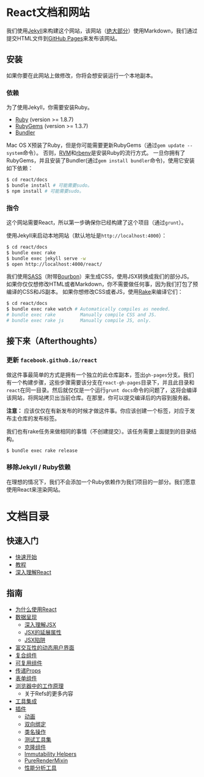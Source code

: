 # React文档和网站

我们使用[Jekyll](http://jekyllrb.com/)来构建这个网站，该网站（[绝大部分](http://zpao.com/posts/adding-line-highlights-to-markdown-code-fences/)）使用Markdown，我们通过提交HTML文件到[GitHub Pages](http://pages.github.com/)来发布该网站。

## 安装

如果你要在此网站上做修改，你将会想安装运行一个本地副本。

### 依赖

为了使用Jekyll，你需要安装Ruby。

 - [Ruby](http://www.ruby-lang.org/) (version >= 1.8.7)
 - [RubyGems](http://rubygems.org/) (version >= 1.3.7)
 - [Bundler](http://gembundler.com/)

Mac OS X预装了Ruby，但是你可能需要更新RubyGems（通过`gem update --system`命令）。
否则，[RVM](https://rvm.io/)和[rbenv](https://github.com/sstephenson/rbenv)是安装Ruby的流行方式。
一旦你拥有了RubyGems，并且安装了Bundler(通过`gem install bundler`命令)，使用它安装如下依赖：

```sh
$ cd react/docs
$ bundle install # 可能需要sudo。
$ npm install # 可能需要sudo。
```

### 指令

这个网站需要React，所以第一步确保你已经构建了这个项目（通过`grunt`）。

使用Jekyll来启动本地网站（默认地址是`http://localhost:4000`）：

```sh
$ cd react/docs
$ bundle exec rake
$ bundle exec jekyll serve -w
$ open http://localhost:4000/react/
```

我们使用[SASS](http://sass-lang.com/)（附带[Bourbon](http://bourbon.io/)）来生成CSS，使用JSX转换成我们的部分JS。
如果你仅仅想修改HTML或者Markdown，你不需要做任何事，因为我们打包了预编译的CSS和JS副本。
如果你想修改CSS或者JS，使用[Rake](http://rake.rubyforge.org/)来编译它们：

```sh
$ cd react/docs
$ bundle exec rake watch # Automatically compiles as needed.
# bundle exec rake         Manually compile CSS and JS.
# bundle exec rake js      Manually compile JS, only.
```

## 接下来（Afterthoughts）

### 更新 `facebook.github.io/react`

做这件事最简单的方式是拥有一个独立的此仓库副本，签出`gh-pages`分支。我们有一个构建步骤，这些步骤需要该分支在`react-gh-pages`目录下，并且此目录和`react`在同一目录。然后就仅仅是一个运行`grunt docs`命令的问题了，这将会编译该网站，将网站拷贝出当前仓库。在那里，你可以提交编译后的内容到服务器。

**注意：** 应该仅仅在有新发布的时候才做这件事。你应该创建一个标签，对应于发布主仓库的发布标签。

我们也有rake任务来做相同的事情（不创建提交）。该任务需要上面提到的目录结构。

```sh
$ bundle exec rake release
```

### 移除Jekyll / Ruby依赖

在理想的情况下，我们不会添加一个Ruby依赖作为我们项目的一部分。我们愿意使用React来渲染网站。




# 文档目录

## 快速入门

* [快速开始](/docs/getting-started.md)
* [教程](/docs/tutorial.md)
* [深入理解React](/docs/thinking-in-react.md)

## 指南

* [为什么使用React](/zh/docs/01-why-react.md)
* [数据呈现](/docs/02-displaying-data.md)
    - [深入理解JSX](/docs/02.1-jsx-in-depth.md)
    - [JSX的延展属性](/zh/docs/02.2-jsx-spread.md)
    - [JSX陷阱](/docs/02.3-jsx-gotchas.md)
* [富交互性的动态用户界面](/docs/03-interactivity-and-dynamic-uis.md)
* [复合组件](/docs/04-multiple-components.md)
* [可复用组件](/docs/05-reusable-components.md)
* [传递Props](/docs/06-transferring-props.md)
* [表单组件](/docs/07-forms.md)
* [浏览器中的工作原理](/docs/08-working-with-the-browser.md)
    - 关于Refs的更多内容
* [工具集成](/docs/09-tooling-integration.md)
* [插件](/docs/10-addons.md)
    - [动画](/docs/10.1-animation.md)
    - [双向绑定](/docs/10.2-form-input-binding-sugar.md)
    - [类名操作](/docs/10.3-class-name-manipulation.md)
    - [测试工具集](/docs/10.4-test-utils.md)
    - [克隆组件](/docs/10.5-clone-with-props.md)
    - [Immutability Helpers](/docs/10.6-update.md)
    - [PureRenderMixin](/docs/10.7-pure-render-mixin.md)
    - [性能分析工具](/docs/10.8-perf.md)

